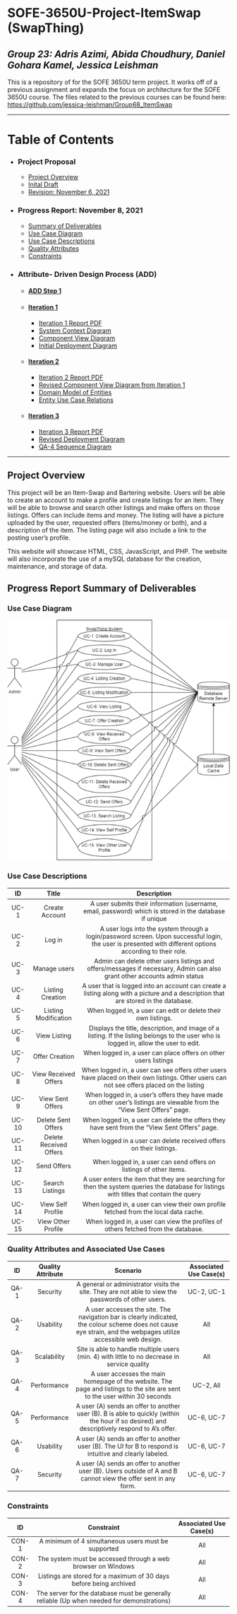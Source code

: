 # SOFE-3650U-Project-ItemSwap (SwapThing)
_Group 23: Adris Azimi, Abida Choudhury, Daniel Gohara Kamel, Jessica Leishman_
----
This is a repository of for the SOFE 3650U term project. It works off of a previous assignment and expands the focus on architecture for the SOFE 3650U course. The files related to the previous courses can be found here:  https://github.com/jessica-leishman/Group68_ItemSwap 

----
# Table of Contents
- ### Project Proposal
  - [Project Overview](https://github.com/DanielKamel2001/SOFE-3650U-Project-ItemSwap#project-overview)
  - [Inital Draft](https://github.com/DanielKamel2001/SOFE-3650U-Project-ItemSwap/blob/main/Proposal/SOFE%203650U%20Proposal%20(ItemSwap).pdf)
  - [Revision: November 6, 2021](https://github.com/DanielKamel2001/SOFE-3650U-Project-ItemSwap/blob/main/Proposal/SOFE%203650U%20Proposal%20Nov82021.pdf)
- ### Progress Report: November 8, 2021
  - [Summary of Deliverables](https://github.com/DanielKamel2001/SOFE-3650U-Project-ItemSwap#progress-report-summary-of-deliverables)
  - [Use Case Diagram]()
  - [Use Case Descriptions](https://github.com/DanielKamel2001/SOFE-3650U-Project-ItemSwap/blob/main/Use%20Cases/Use%20Case%20Descriptions.pdf)
  - [Quality Attributes](https://github.com/DanielKamel2001/SOFE-3650U-Project-ItemSwap/blob/main/Quality%20Attributes%20and%20Constraints/QA%20and%20Associated%20Use%20Cases.pdf)
  - [Constraints](https://github.com/DanielKamel2001/SOFE-3650U-Project-ItemSwap/blob/main/Quality%20Attributes%20and%20Constraints/Constraints.pdf)

- ### Attribute- Driven Design Process (ADD) 
  - #### [ADD Step 1](https://github.com/DanielKamel2001/SOFE-3650U-Project-ItemSwap/blob/main/ADD%20Iteration%201/ADD%20Step%201.pdf)
  - #### [Iteration 1](https://github.com/DanielKamel2001/SOFE-3650U-Project-ItemSwap/tree/main/ADD%20Iteration%201)
    - [Iteration 1 Report PDF](https://github.com/DanielKamel2001/SOFE-3650U-Project-ItemSwap/blob/main/ADD%20Iteration%201/ADD%20Iteration%201%20Report%20pdf.pdf)
    - [System Context Diagram](https://github.com/DanielKamel2001/SOFE-3650U-Project-ItemSwap/blob/main/ADD%20Iteration%201/Context%20Diagram.png)
    - [Component View Diagram](https://github.com/DanielKamel2001/SOFE-3650U-Project-ItemSwap/blob/main/ADD%20Iteration%201/Component%20View%20Diagram.png)
    - [Initial Deployment Diagram](https://github.com/DanielKamel2001/SOFE-3650U-Project-ItemSwap/blob/main/ADD%20Iteration%201/Initial%20Deployment.png)
  - #### [Iteration 2](https://github.com/DanielKamel2001/SOFE-3650U-Project-ItemSwap/tree/main/ADD%20Iteration%202)
    - [Iteration 2 Report PDF](https://github.com/DanielKamel2001/SOFE-3650U-Project-ItemSwap/blob/main/ADD%20Iteration%202/ADD%20Iteration%202%20Report%20pdf.pdf)
    - [Revised Component View Diagram from Iteration 1](https://github.com/DanielKamel2001/SOFE-3650U-Project-ItemSwap/blob/main/ADD%20Iteration%202/Revised%20Component%20view%20Diagram.png)
    - [Domain Model of Entities](https://github.com/DanielKamel2001/SOFE-3650U-Project-ItemSwap/blob/main/ADD%20Iteration%202/Domain%20Model%20of%20entities.png)
    - [Entity Use Case Relations](https://github.com/DanielKamel2001/SOFE-3650U-Project-ItemSwap/blob/main/ADD%20Iteration%202/Entities%20relations%20to%20usecases%20and%20data%20stores.png)
  - #### [Iteration 3](https://github.com/DanielKamel2001/SOFE-3650U-Project-ItemSwap/tree/main/ADD%20Iteration%203)
    - [Iteration 3 Report PDF](https://github.com/DanielKamel2001/SOFE-3650U-Project-ItemSwap/blob/main/ADD%20Iteration%203/ADD%20Iteration%203%20Report%20pdf.pdf)
    - [Revised Deployment Diagram](https://github.com/DanielKamel2001/SOFE-3650U-Project-ItemSwap/blob/main/ADD%20Iteration%203/Revised%20Deployment%20Diagram.png)
    - [QA-4 Sequence Diagram](https://github.com/DanielKamel2001/SOFE-3650U-Project-ItemSwap/blob/main/ADD%20Iteration%203/QA4%20Sequence%20Diagram.png)
 
 ----

## Project Overview
 This project will be an Item-Swap and Bartering website.  Users will be able to create an account to make a profile and create listings for an item.  They will be able to browse and search other listings and make offers on those listings. Offers can include items and money.  The listing will have a picture uploaded by the user, requested offers (items/money or both), and a description of the item.  The listing page will also include a link to the posting user’s profile.

This website will showcase HTML, CSS, JavasScript, and PHP. The website will also incorporate the use of a mySQL database for the creation, maintenance, and storage of data.


## Progress Report Summary of Deliverables
### Use Case Diagram
![Use case diagram for item swapping system](https://github.com/DanielKamel2001/SOFE-3650U-Project-ItemSwap/blob/main/Use%20Cases/Use%20Case%20Diagram.png)

### Use Case Descriptions
 ID | Title | Description 
:-----:|:----:|:----:
UC-1 | Create Account | A user submits their information (username, email, password) which is stored in the database if unique
UC-2 | Log in | A user logs into the system through a login/password screen. Upon successful login, the user is presented with different options according to their role. 
UC-3 | Manage users |Admin can delete other users listings and offers/messages if necessary, Admin can also grant other accounts admin status
UC-4 | Listing Creation | A user that is logged into an account can create a listing along with a picture and a description that are stored in the database.
UC-5 | Listing Modification | When logged in, a user can edit or delete their own listings.
UC-6 | View Listing | Displays the title, description, and image of a listing. If the listing belongs to the user who is logged in, allow the user to edit.
UC-7 | Offer Creation |When logged in, a user can place offers on other users listings
UC-8 | View Received Offers | When logged in, a user can see offers other users have placed on their own listings. Other users can not see offers placed on the listing
UC-9 | View Sent Offers | When logged in, a user’s offers they have made on other user’s listings are viewable from the “View Sent Offers” page.
UC-10 | Delete Sent Offers  | When logged in, a user can delete the offers they have sent from the “View Sent Offers” page.
UC-11 | Delete Received Offers  | When logged in a user can delete received offers on their listings.
UC-12 | Send Offers | When logged in, a user can send offers on listings of other items.
UC-13 | Search Listings | A user enters the item that they are searching for then the system queries the database for listings with titles that contain the query 
UC-14 | View Self Profile | When logged in, a user can view their own profile fetched from the local data cache.
UC-15 | View Other Profile | When logged in, a user can view the profiles of others fetched from the database.

### Quality Attributes and Associated Use Cases
ID | Quality Attribute | Scenario | Associated Use Case(s)
:----:|:----:|:----:|:----:
QA-1 | Security | A general or administrator  visits the site. They are not able to view the passwords of other users. | UC-2, UC-1
QA-2 | Usability | A user accesses the site. The navigation bar is clearly indicated, the colour scheme does not cause eye strain, and the webpages utilize accessible web design. | All
QA-3 | Scalability | Site is able to handle multiple users (min. 4) with little to no decrease in service quality | All
QA-4 | Performance | A user accesses the main homepage of the website.  The page and listings to the site are sent to the user within 30 seconds | UC-2, All
QA-5 | Performance | A user (A) sends an offer to another user (B). B is able to quickly (within the hour if so desired) and descriptively respond to A’s offer.  | UC-6, UC-7
QA-6 | Usability | A user (A) sends an offer to another user (B). The UI for B to respond is intuitive and clearly labeled. | UC-6, UC-7
QA-7 | Security | A user (A) sends an offer to another user (B). Users outside of A and B cannot view the offer sent in any form. | UC-6, UC-7

### Constraints
ID | Constraint |Associated Use Case(s)
:----:|:----:|:----:
CON-1 | A minimum of 4 simultaneous users must be supported | All
CON-2 | The system must be accessed through a web browser on Windows | All
CON-3 | Listings are stored for a maximum of 30 days before being archived | All
CON-4 | The server for the database must be generally reliable (Up when needed for demonstrations) | All







